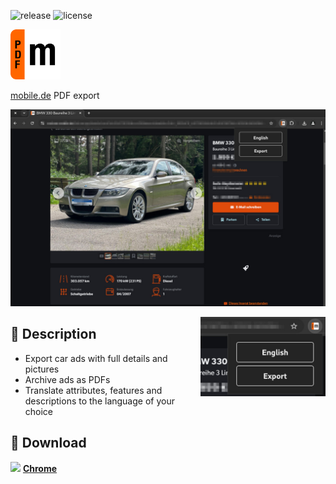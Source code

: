 ![release](https://img.shields.io/github/v/release/bamdadfr/mobile.de-pdf-export)
![license](https://img.shields.io/github/license/bamdadfr/mobile.de-pdf-export)

<img alt="logo" width="80px" src="https://raw.githubusercontent.com/bamdadfr/mobile.de-pdf-export/master/public/icon.png">

<a href="https://www.mobile.de">mobile.de</a> PDF export

![](./assets/screenshot_01.jpg)

<img align=right width=200 src="./assets/promo.jpg">

## 📖 Description

- Export car ads with full details and pictures
- Archive ads as PDFs
- Translate attributes, features and descriptions to the language of your choice

## 🚀 Download

<img height=30 src="https://icons.iconarchive.com/icons/cornmanthe3rd/plex/256/Internet-chrome-icon.png"> [**Chrome**](#)
